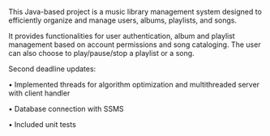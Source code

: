 This Java-based project is a music library management system designed to efficiently organize and manage users, albums, playlists, and songs. 

It provides functionalities for user authentication, album and playlist management based on account permissions and song cataloging. The user can also choose to play/pause/stop a playlist or a song.

Second deadline updates: 

• Implemented threads for algorithm optimization and multithreaded server with client handler

• Database connection with SSMS

• Included unit tests
